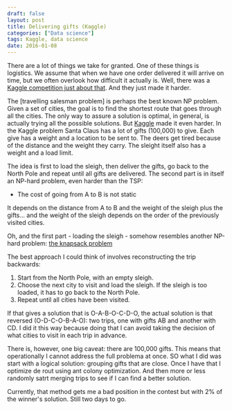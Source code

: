 ```yaml
---
draft: false
layout: post
title: Delivering gifts (Kaggle)
categories: ["Data science"]
tags: Kaggle, data science
date: 2016-01-08
---
```


There are a lot of things we take for granted. One of these things is logistics. We assume that when we have one order delivered it will arrive on time, but we often overlook how difficult it actually is. Well, there was a [Kaggle competition just about that][santa]. And they just made it harder.

The [travelling salesman problem] is perhaps the best known NP problem. Given a set of cities, the goal is to find the shortest route that goes through all the cities. The only way to assure a solution is optimal, in general, is actually trying all the possible solutions. But [Kaggle][kaggle] made it even harder. In the Kaggle problem Santa Claus has a lot of gifts (100,000) to give. Each give has a weight and a location to be sent to. The deers get tired because of the distance and the weight they carry. The sleight itself also has a weight and a load limit.

The idea is first to load the sleigh, then deliver the gifts, go back to the North Pole and repeat until all gifts are delivered. The second part is in itself an NP-hard problem, even harder than the TSP:

- The cost of going from A to B is not static

It depends on the distance from A to B and the weight of the sleigh plus the gifts... and the weight of the sleigh depends on the order of the previously visited cities.

Oh, and the first part - loading the sleigh - somehow resembles another NP-hard problem: [the knapsack problem][knapsack]

The best approach I could think of involves reconstructing the trip backwards:

1. Start from the North Pole, with an empty sleigh.
2. Choose the next city to visit and load the sleigh. If the sleigh is too loaded, it has to go back to the North Pole.
3. Repeat until all cities have been visited.

If that gives a solution that is O-A-B-O-C-D-O, the actual solution is that reversed (O-D-C-O-B-A-O): two trips, one with gifts AB and another with CD. I did it this way because doing that I can avoid taking the decision of what cities to visit in each trip in advance.

There is, however, one big caveat: there are 100,000 gifts. This means that operationally I cannot address the full problema at once. SO what I did was start with a logical solution: grouping gifts that are close. Once I have that I optimize de rout using ant colony optimization. And then more or less randomly satrt merging trips to see if I can find a better solution.

Currently, that method gets me a bad position in the contest but with 2% of the winner's solution. Still two days to go.


[kaggle]: https://www.kaggle.com "Kaggle"
[santa]: https://www.kaggle.com/c/santas-stolen-sleigh "Santa's stolen sleigh"
[tsp]: https://en.wikipedia.org/wiki/Travelling_salesman_problem "Travelling salesman problem"
[knapsack]: https://en.wikipedia.org/wiki/Knapsack_problem "Knapsack problem"

